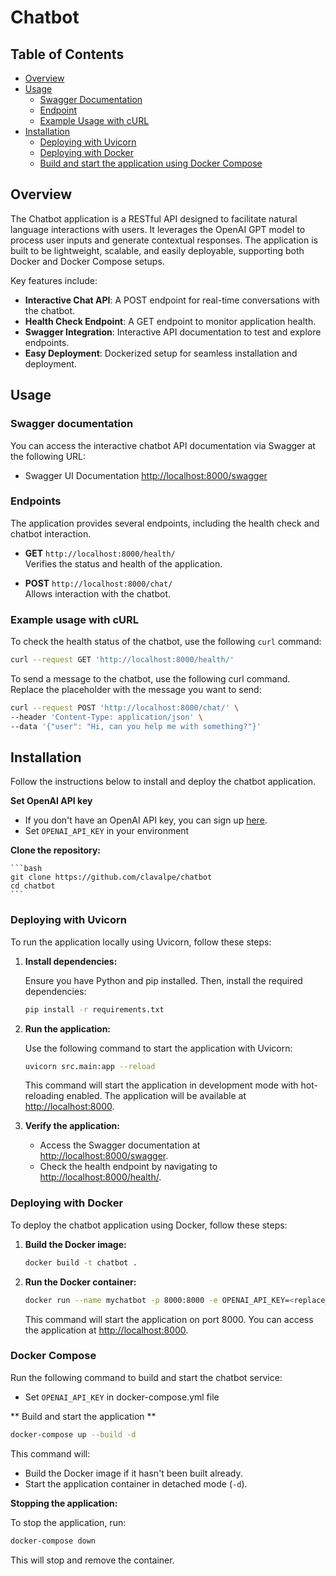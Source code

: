 # Chatbot

## Table of Contents

- [Overview](#overview)
- [Usage](#usage)
  - [Swagger Documentation](#swagger-documentation)
  - [Endpoint](#endpoint)
  - [Example Usage with cURL](#example-usage-with-curl)
- [Installation](#installation)
  - [Deploying with Uvicorn](#deploying-with-uvicorn)
  - [Deploying with Docker](#deploying-with-docker)
  - [Build and start the application using Docker Compose](#build-and-start-the-application-using-docker-compose)

## Overview

The Chatbot application is a RESTful API designed to facilitate natural language interactions with users. It leverages the OpenAI GPT model to process user inputs and generate contextual responses. The application is built to be lightweight, scalable, and easily deployable, supporting both Docker and Docker Compose setups.

Key features include:

- **Interactive Chat API**: A POST endpoint for real-time conversations with the chatbot.
- **Health Check Endpoint**: A GET endpoint to monitor application health.
- **Swagger Integration**: Interactive API documentation to test and explore endpoints.
- **Easy Deployment**: Dockerized setup for seamless installation and deployment.


## Usage

### Swagger documentation
You can access the interactive chatbot API documentation via Swagger at the following URL: 

  - Swagger UI Documentation [http://localhost:8000/swagger](http://localhost:8000/swagger)


### Endpoints
The application provides several endpoints, including the health check and chatbot interaction. 

- **GET** `http://localhost:8000/health/`  
  Verifies the status and health of the application.

- **POST** `http://localhost:8000/chat/`  
  Allows interaction with the chatbot. 

### Example usage with cURL
To check the health status of the chatbot, use the following `curl` command:

```bash
curl --request GET 'http://localhost:8000/health/' 
```

To send a message to the chatbot, use the following curl command. Replace the <message> placeholder with the message you want to send:

```bash
curl --request POST 'http://localhost:8000/chat/' \
--header 'Content-Type: application/json' \
--data '{"user": "Hi, can you help me with something?"}'
```

## Installation
Follow the instructions below to install and deploy the chatbot application.

**Set OpenAI API key**
* If you don't have an OpenAI API key, you can sign up [here](https://openai.com/index/openai-api/).
*  Set `OPENAI_API_KEY` in your environment


**Clone the repository:**

    ```bash
    git clone https://github.com/clavalpe/chatbot
    cd chatbot
    ```


### Deploying with Uvicorn
To run the application locally using Uvicorn, follow these steps:

1. **Install dependencies:**

    Ensure you have Python and pip installed. Then, install the required dependencies:

    ```bash
    pip install -r requirements.txt
    ```

2. **Run the application:**

    Use the following command to start the application with Uvicorn:

    ```bash
    uvicorn src.main:app --reload
    ```

    This command will start the application in development mode with hot-reloading enabled. The application will be available at [http://localhost:8000](http://localhost:8000).

3. **Verify the application:**

    - Access the Swagger documentation at [http://localhost:8000/swagger](http://localhost:8000/swagger).
    - Check the health endpoint by navigating to [http://localhost:8000/health/](http://localhost:8000/health/).


### Deploying with Docker
To deploy the chatbot application using Docker, follow these steps:

1. **Build the Docker image:**

    ```bash
    docker build -t chatbot .
    ```

2. **Run the Docker container:**

    ```bash
    docker run --name mychatbot -p 8000:8000 -e OPENAI_API_KEY=<replace_with_your_key> chatbot
    ```

    This command will start the application on port 8000. You can access the application at [http://localhost:8000](http://localhost:8000).

### Docker Compose

Run the following command to build and start the chatbot service:

*  Set `OPENAI_API_KEY` in docker-compose.yml file 

** Build and start the application **

```bash
docker-compose up --build -d
```

This command will:
- Build the Docker image if it hasn't been built already.
- Start the application container in detached mode (`-d`).

**Stopping the application:**

To stop the application, run:

```bash
docker-compose down
```

This will stop and remove the container.